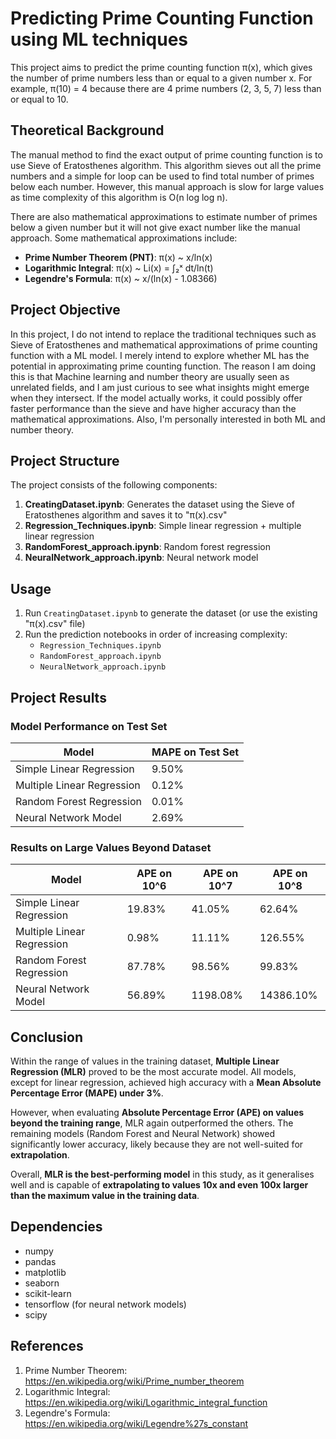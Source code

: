 # Predicting Prime Counting Function using ML techniques
This project aims to predict the prime counting function π(x), which gives the number of prime numbers less than or equal to a given number x. For example, π(10) = 4 because there are 4 prime numbers (2, 3, 5, 7) less than or equal to 10.

## Theoretical Background

The manual method to find the exact output of prime counting function is to use Sieve of Eratosthenes algorithm. This algorithm sieves out all the prime numbers and a simple for loop can be used to find total number of primes below each number. However, this manual approach is slow for large values as time complexity of this algorithm is O(n log log n).

There are also mathematical approximations to estimate number of primes below a given number but it will not give exact number like the manual approach. Some mathematical approximations include:

- **Prime Number Theorem (PNT)**: π(x) ~ x/ln(x)
- **Logarithmic Integral**: π(x) ~ Li(x) = ∫₂ˣ dt/ln(t)
- **Legendre's Formula**: π(x) ~ x/(ln(x) - 1.08366)

## Project Objective

In this project, I do not intend to replace the traditional techniques such as Sieve of Eratosthenes and mathematical approximations of prime counting function with a ML model. I merely intend to explore whether ML has the potential in approximating prime counting function. The reason I am doing this is that Machine learning and number theory are usually seen as unrelated fields, and I am just curious to see what insights might emerge when they intersect. If the model actually works, it could possibly offer faster performance than the sieve and have higher accuracy than the mathematical approximations. Also, I'm personally interested in both ML and number theory.

## Project Structure

The project consists of the following components:

1. **CreatingDataset.ipynb**: Generates the dataset using the Sieve of Eratosthenes algorithm and saves it to "π(x).csv"
2. **Regression_Techniques.ipynb**: Simple linear regression + multiple linear regression
3. **RandomForest_approach.ipynb**: Random forest regression
4. **NeuralNetwork_approach.ipynb**: Neural network model

## Usage

1. Run `CreatingDataset.ipynb` to generate the dataset (or use the existing "π(x).csv" file)
2. Run the prediction notebooks in order of increasing complexity:
   - `Regression_Techniques.ipynb`
   - `RandomForest_approach.ipynb`
   - `NeuralNetwork_approach.ipynb`

## Project Results

### Model Performance on Test Set

| Model | MAPE on Test Set |
|-------|------------------|
| Simple Linear Regression | 9.50% |
| Multiple Linear Regression | 0.12% |
| Random Forest Regression | 0.01% |
| Neural Network Model | 2.69% |

### Results on Large Values Beyond Dataset

| Model | APE on 10^6 | APE on 10^7 | APE on 10^8 |
|-------|-------------|-------------|-------------|
| Simple Linear Regression | 19.83% | 41.05% | 62.64% |
| Multiple Linear Regression | 0.98% | 11.11% | 126.55% |
| Random Forest Regression | 87.78% | 98.56% | 99.83% |
| Neural Network Model | 56.89% | 1198.08% | 14386.10% |

## Conclusion

Within the range of values in the training dataset, **Multiple Linear Regression (MLR)** proved to be the most accurate model. All models, except for linear regression, achieved high accuracy with a **Mean Absolute Percentage Error (MAPE) under 3%**.

However, when evaluating **Absolute Percentage Error (APE) on values beyond the training range**, MLR again outperformed the others. The remaining models (Random Forest and Neural Network) showed significantly lower accuracy, likely because they are not well-suited for **extrapolation**.

Overall, **MLR is the best-performing model** in this study, as it generalises well and is capable of **extrapolating to values 10x and even 100x larger than the maximum value in the training data**.

## Dependencies

- numpy
- pandas
- matplotlib
- seaborn
- scikit-learn
- tensorflow (for neural network models)
- scipy

## References

1. Prime Number Theorem: https://en.wikipedia.org/wiki/Prime_number_theorem
2. Logarithmic Integral: https://en.wikipedia.org/wiki/Logarithmic_integral_function
3. Legendre's Formula: https://en.wikipedia.org/wiki/Legendre%27s_constant
